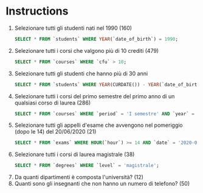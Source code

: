 # Instructions

1. Selezionare tutti gli studenti nati nel 1990 (160)
    ```SQL
    SELECT * FROM `students` WHERE YEAR(`date_of_birth`) = 1990;
    ```
2. Selezionare tutti i corsi che valgono più di 10 crediti (479)
    ```SQL
    SELECT * FROM `courses` WHERE `cfu` > 10;
    ```
3. Selezionare tutti gli studenti che hanno più di 30 anni
    ```SQL
    SELECT * FROM `students` WHERE YEAR(CURDATE()) - YEAR(`date_of_birth`) > 30;
    ```
4. Selezionare tutti i corsi del primo semestre del primo anno di un qualsiasi corso di laurea (286)
    ```SQL
    SELECT * FROM `courses` WHERE `period` = 'I semestre' AND `year` = 1;
    ```
5. Selezionare tutti gli appelli d'esame che avvengono nel pomeriggio (dopo le 14) del 20/06/2020 (21)
    ```SQL
    SELECT * FROM `exams` WHERE HOUR(`hour`) >= 14 AND `date` = '2020-06-20';
    ```
6. Selezionare tutti i corsi di laurea magistrale (38)
    ```SQL
    SELECT * FROM `degrees` WHERE `level` = 'magistrale';
    ```
7. Da quanti dipartimenti è composta l'università? (12)
8. Quanti sono gli insegnanti che non hanno un numero di telefono? (50)